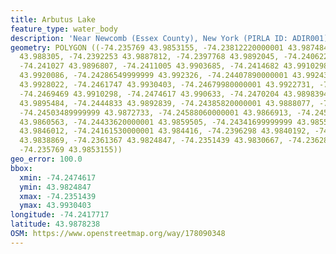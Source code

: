 ```yaml
---
title: Arbutus Lake
feature_type: water_body
description: 'Near Newcomb (Essex County), New York (PIRLA ID: ADIR001)'
geometry: POLYGON ((-74.235769 43.9853155, -74.23812220000001 43.9874849, -74.23937239999999
  43.988305, -74.2392253 43.9887812, -74.2397768 43.9892045, -74.2406225 43.9892309,
  -74.241027 43.9896807, -74.2411005 43.9903685, -74.2414682 43.9910298, -74.24246100000001
  43.9920086, -74.24286549999999 43.992326, -74.24407890000001 43.9924319, -74.24503489999999
  43.9928022, -74.2461747 43.9930403, -74.24679980000001 43.9922731, -74.247094 43.9916118,
  -74.2469469 43.9910298, -74.2474617 43.990633, -74.2470204 43.9898394, -74.2456232
  43.9895484, -74.2444833 43.9892839, -74.24385820000001 43.9888077, -74.2448878 43.9879082,
  -74.24503489999999 43.9872733, -74.24588060000001 43.9866913, -74.24518190000001
  43.9860563, -74.24433620000001 43.9859505, -74.24341699999999 43.9855536, -74.2434906
  43.9846012, -74.24161530000001 43.984416, -74.2396298 43.9840192, -74.23690879999999
  43.9838869, -74.2361367 43.9824847, -74.2351439 43.9830667, -74.2362837 43.9845748,
  -74.235769 43.9853155))
geo_error: 100.0
bbox:
  xmin: -74.2474617
  ymin: 43.9824847
  xmax: -74.2351439
  ymax: 43.9930403
longitude: -74.2417717
latitude: 43.9878238
OSM: https://www.openstreetmap.org/way/178090348
---
```

